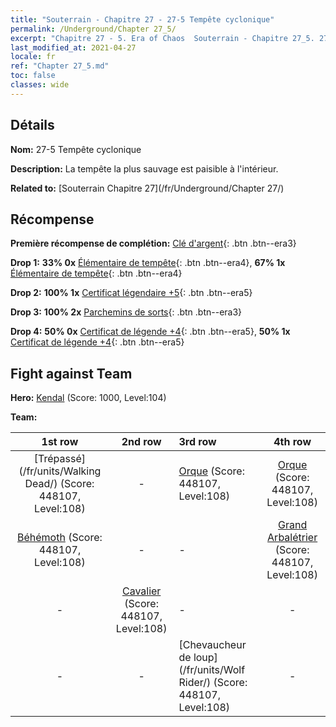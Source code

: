 ```yaml
---
title: "Souterrain - Chapitre 27 - 27-5 Tempête cyclonique"
permalink: /Underground/Chapter 27_5/
excerpt: "Chapitre 27 - 5. Era of Chaos  Souterrain - Chapitre 27_5. 27-5 Tempête cyclonique"
last_modified_at: 2021-04-27
locale: fr
ref: "Chapter 27_5.md"
toc: false
classes: wide
---
```


## Détails

 **Nom:** 27-5 Tempête cyclonique

 **Description:** La tempête la plus sauvage est paisible à l'intérieur.

 **Related to:** [Souterrain Chapitre 27](/fr/Underground/Chapter 27/)

## Récompense

 **Première récompense de complétion:** [Clé d'argent](/ItemsFR/con_693/){: .btn .btn--era3}

 **Drop 1:** **33% 0x** [Élémentaire de tempête](/ItemsFR/unt_263/){: .btn .btn--era4}, **67% 1x** [Élémentaire de tempête](/ItemsFR/unt_263/){: .btn .btn--era4}

 **Drop 2:** **100% 1x** [Certificat légendaire +5](/ItemsFR/mat_102/){: .btn .btn--era5}

 **Drop 3:** **100% 2x** [Parchemins de sorts](/ItemsFR/con_694/){: .btn .btn--era3}

 **Drop 4:** **50% 0x** [Certificat de légende +4](/ItemsFR/mat_95/){: .btn .btn--era5}, **50% 1x** [Certificat de légende +4](/ItemsFR/mat_95/){: .btn .btn--era5}


## Fight against Team
 **Hero:** [Kendal](/fr/heroes/Kendal/) (Score: 1000, Level:104)

 **Team:**


  | 1st row | 2nd row | 3rd row | 4th row |
  |:----:|:----:|:----|:----:|
  | [Trépassé](/fr/units/Walking Dead/) (Score: 448107, Level:108)  | - | [Orque](/fr/units/Orc/) (Score: 448107, Level:108)  | [Orque](/fr/units/Orc/) (Score: 448107, Level:108)  |
  | [Béhémoth](/fr/units/Behemoth/) (Score: 448107, Level:108)  | - | - | [Grand Arbalétrier](/fr/units/Marksman/) (Score: 448107, Level:108)  |
  | - | [Cavalier](/fr/units/Cavalier/) (Score: 448107, Level:108)  | - | - |
  | - | - | [Chevaucheur de loup](/fr/units/Wolf Rider/) (Score: 448107, Level:108)  | - |



